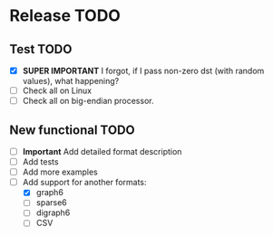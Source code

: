 # Release TODO

## Test TODO
- [X] **SUPER IMPORTANT** I forgot, if I pass non-zero dst (with random values), what happening?
- [ ] Check all on Linux
- [ ] Check all on big-endian processor.

## New functional TODO
- [ ] **Important** Add detailed format description
- [ ] Add tests
- [ ] Add more examples
- [ ] Add support for another formats:
    - [X] graph6
    - [ ] sparse6
    - [ ] digraph6
    - [ ] CSV
